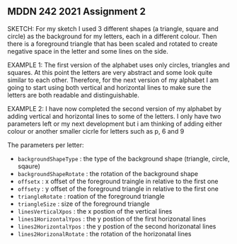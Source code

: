 ## MDDN 242 2021 Assignment 2

SKETCH: For my sketch I used 3 different shapes (a triangle, square and circle) as the background for my letters, each in a different colour. Then there is a foreground triangle that has been scaled and rotated to create negative space in the letter and some lines on the side. 


EXAMPLE 1: The first version of the alphabet uses only circles, triangles and squares. At this point the letters are very abstract and some look quite similar to each other. Therefore, for the next version of my alphabet I am going to start using both vertical and horizontal lines to make sure the letters are both readable and distinguishable.


EXAMPLE 2: I have now completed the second version of my alphabet by adding vertical and horizontal lines to some of the letters. I only have two parameters left or my next development but i am thinking of adding either colour or another smaller cicrle for letters such as p, 6 and 9


The parameters per letter:
  * `backgroundShapeType` : the type of the background shape (triangle, circle, sqaure)
  * `backgroundShapeRotate` : the rotation of the background shape
  * `offsetx` : x offset of the foreground traingle in relative to the first one
  * `offsety` : y offset of the foreground triangle in relative to the first one
  * `triangleRotate` : roation of the foreground triangle
  * `triangleSize` : size of the foreground triangle
  * `linesVerticalXpos` : the x postion of the vertical lines
  * `lines1HorizontalYpos` : the y postion of the first horizonatal lines
  * `lines2HorizontalYpos` : the y postion of the second horizonatal lines
  * `lines2HorizonalRotate` : the rotation of the horizonatal lines


